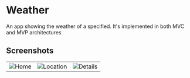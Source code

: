 # Weather

An app showing the weather of a specified. It's implemented in both MVC and MVP architectures

## Screenshots

|   |   |   |
|---|---|---|
| ![Home](https://github.com/user-attachments/assets/8ac3d6de-cdc3-493c-816e-f4f707487d4b) | ![Location](https://github.com/user-attachments/assets/72877ebb-a87d-4cf1-8ba7-837578eed585) | ![Details](https://github.com/user-attachments/assets/bfbddcf4-44a2-40fe-a945-d47b352efae1) |
